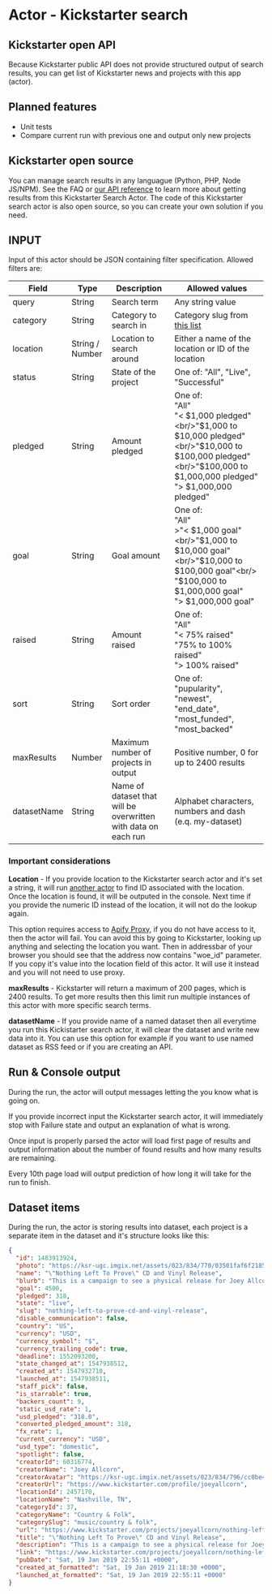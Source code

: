 # Actor - Kickstarter search

## Kickstarter open API

Because Kickstarter public API does not provide structured output of search results, you can get list of Kickstarter news and projects with this app (actor).

## Planned features

* Unit tests
* Compare current run with previous one and output only new projects

## Kickstarter open source
You can manage search results in any languague (Python, PHP, Node JS/NPM). See the FAQ or <a href="https://www.apify.com/docs/api" target="blank">our API reference</a> to learn more about getting results from this Kickstarter Search Actor.
The code of this Kickstarter search actor is also open source, so you can create your own solution if you need.

## INPUT

Input of this actor should be JSON containing filter specification. Allowed filters are:

| Field | Type | Description | Allowed values |
| ----- | ---- | ----------- | -------------- |
| query | String | Search term | Any string value |
| category | String | Category to search in | Category slug from <a href="https://github.com/gippy/kickstarter-search/blob/master/categories.json" target="_blank">this list</a> |
| location | String / Number | Location to search around | Either a name of the location or ID of the location |
| status | String | State of the project | One of: "All", "Live", "Successful" |
| pledged | String | Amount pledged | One of:<br/>"All"<br/>"< $1,000 pledged"<br/>"$1,000 to $10,000 pledged"<br/>"$10,000 to $100,000 pledged"<br/>"$100,000 to $1,000,000 pledged"<br/>"> $1,000,000 pledged" |
| goal | String | Goal amount | One of:<br/>"All"<br/>>"< $1,000 goal"<br/>"$1,000 to $10,000 goal"<br/>"$10,000 to $100,000 goal"<br/> "$100,000 to $1,000,000 goal"<br/>"> $1,000,000 goal" |
| raised | String | Amount raised | One of:<br/>"All"<br/>"< 75% raised"<br/>"75% to 100% raised"<br/>"> 100% raised" |
| sort | String | Sort order | One of: <br/>"pupularity", <br/>"newest", <br/>"end_date", <br/>"most_funded", <br/>"most_backed"|
| maxResults | Number | Maximum number of projects in output | Positive number, 0 for up to 2400 results |
| datasetName | String | Name of dataset that will be overwritten with data on each run | Alphabet characters, numbers and dash (e.q. my-dataset) |


### Important considerations
**Location** - If you provide location to the Kickstarter search actor and it's set a string, it will run <a href="https://www.apify.com/jaroslavhejlek/kickstarter-location-to-ids" target="_blank">another actor</a> to find
ID associated with the location. Once the location is found, it will be outputed in the console. Next time if you provide
the numeric ID instead of the location, it will not do the lookup again.

This option requires access to <a href="https://www.apify.com/docs/proxy">Apify Proxy</a>, if you do not have access to it, then the actor will fail.
You can avoid this by going to Kickstarter, looking up anything and selecting the location you want. Then in addressbar of your browser you should see that the address now contains "woe_id" parameter. If you copy it's value into the location field of this actor. It will use it instead and you will not need to use proxy.

**maxResults** - Kickstarter will return a maximum of 200 pages, which is 2400 results. To get more results then this limit run multiple instances of this actor with more specific search terms.

**datasetName** - If you provide name of a named dataset then all everytime you run this Kickistarter search actor, it will clear the dataset and write new data into it. You can use this option for example if you want to use named dataset as RSS feed or if you are creating an API.

## Run & Console output

During the run, the actor will output messages letting the you know what is going on.

If you provide incorrect input the Kickstarter search actor, it will immediately stop with Failure state and output an explanation of
what is wrong.

Once input is properly parsed the actor will load first page of results and output information about the
number of found results and how many results are remaining.

Every 10th page load will output prediction of how long it will take for the run to finish.

## Dataset items

During the run, the actor is storing results into dataset, each project is a separate item in the dataset and it's
structure looks like this:

```json
{
  "id": 1483913924,
  "photo": "https://ksr-ugc.imgix.net/assets/023/834/770/03501faf6f2185aaa61162c6b2fa7810_original.jpg?ixlib=rb-1.1.0&crop=faces&w=560&h=315&fit=crop&v=1547938069&auto=format&frame=1&q=92&s=8ba5a9c1fd72ebc374dcd6a316643fa2",
  "name": "\"Nothing Left To Prove\" CD and Vinyl Release",
  "blurb": "This is a campaign to see a physical release for Joey Allcorn's 2013 album \"Nothing Left To Prove\"",
  "goal": 4500,
  "pledged": 318,
  "state": "live",
  "slug": "nothing-left-to-prove-cd-and-vinyl-release",
  "disable_communication": false,
  "country": "US",
  "currency": "USD",
  "currency_symbol": "$",
  "currency_trailing_code": true,
  "deadline": 1552093200,
  "state_changed_at": 1547938512,
  "created_at": 1547932710,
  "launched_at": 1547938511,
  "staff_pick": false,
  "is_starrable": true,
  "backers_count": 9,
  "static_usd_rate": 1,
  "usd_pledged": "318.0",
  "converted_pledged_amount": 318,
  "fx_rate": 1,
  "current_currency": "USD",
  "usd_type": "domestic",
  "spotlight": false,
  "creatorId": 60316774,
  "creatorName": "Joey Allcorn",
  "creatorAvatar": "https://ksr-ugc.imgix.net/assets/023/834/796/cc0be4c0a1b2353c73b2580b5179453a_original.jpg?ixlib=rb-1.1.0&w=160&h=160&fit=crop&v=1547938330&auto=format&frame=1&q=92&s=21522c8166e3d904536376c080561cc3",
  "creatorUrl": "https://www.kickstarter.com/profile/joeyallcorn",
  "locationId": 2457170,
  "locationName": "Nashville, TN",
  "categoryId": 37,
  "categoryName": "Country & Folk",
  "categorySlug": "music/country & folk",
  "url": "https://www.kickstarter.com/projects/joeyallcorn/nothing-left-to-prove-cd-and-vinyl-release?ref=category_location",
  "title": "\"Nothing Left To Prove\" CD and Vinyl Release",
  "description": "This is a campaign to see a physical release for Joey Allcorn's 2013 album \"Nothing Left To Prove\"",
  "link": "https://www.kickstarter.com/projects/joeyallcorn/nothing-left-to-prove-cd-and-vinyl-release?ref=category_location",
  "pubDate": "Sat, 19 Jan 2019 22:55:11 +0000",
  "created_at_formatted": "Sat, 19 Jan 2019 21:18:30 +0000",
  "launched_at_formatted": "Sat, 19 Jan 2019 22:55:11 +0000"
}
```
